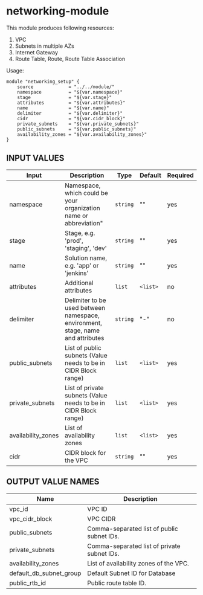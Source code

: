 # networking-module

This module produces following resources:

1. VPC
2. Subnets in multiple AZs
3. Internet Gateway
4. Route Table, Route, Route Table Association

Usage:
```
module "networking_setup" {
    source             = "../../module/"
    namespace          = "${var.namespace}"
    stage              = "${var.stage}"
    attributes         = "${var.attributes}"
    name               = "${var.name}"
    delimiter          = "${var.delimiter}"
    cidr               = "${var.cidr_block}"
    private_subnets    = "${var.private_subnets}"
    public_subnets     = "${var.public_subnets}"
    availability_zones = "${var.availability_zones}"
}
```

## INPUT VALUES

| Input             | Description                                                                    | Type    | Default | Required |
| ------------------| -------------------------------------------------------------------------------| --------|---------|----------|
| namespace         | Namespace, which could be your organization name or abbreviation"              |`string` | ""      | yes      |
| stage             | Stage, e.g. 'prod', 'staging', 'dev'                                           |`string` | ""      | yes      |
| name              | Solution name, e.g. 'app' or 'jenkins'                                         |`string` | ""      | yes      |
| attributes        | Additional attributes                                                          |`list`   | `<list>`| no       |           
| delimiter         | Delimiter to be used between namespace, environment, stage, name and attributes|`string` | "-"     | no       |
| public_subnets    | List of public subnets  (Value needs to be in CIDR Block range)                |`list`   | `<list>`| yes      |
| private_subnets   | List of private subnets  (Value needs to be in CIDR Block range)               |`list`   | `<list>`| yes      |
| availability_zones| List of availability zones                                                     |`list`   | `<list>`| yes      |
| cidr              | CIDR block for the VPC                                                         |`string` | ""      | yes      |

## OUTPUT VALUE NAMES

| Name                    | Description                                 | 
| ------------------------| --------------------------------------------| 
| vpc_id                  | VPC ID                                      | 
| vpc_cidr_block          | VPC CIDR                                    | 
| public_subnets          | Comma-separated list of public subnet IDs.  | 
| private_subnets         | Comma-separated list of private subnet IDs. | 
| availability_zones      | List of availability zones of the VPC.      |
| default_db_subnet_group | Default Subnet ID for Database              | 
| public_rtb_id           | Public route table ID.                      | 